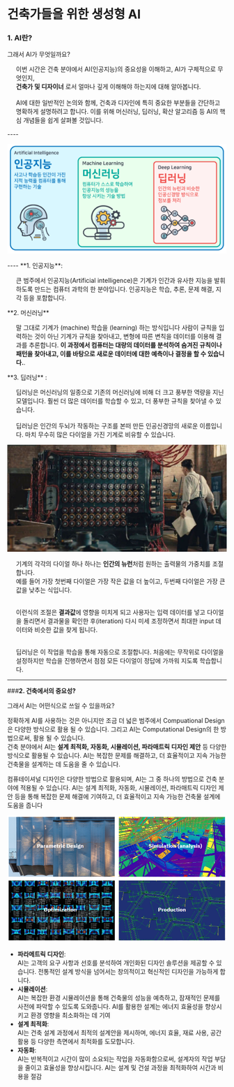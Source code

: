 # 건축가들을 위한 생성형 AI 

### **1. AI란?** 

그래서 AI가 무엇일까요? 
<br>
<p style="margin-left: 20px;"> 
이번 시간은 건축 분야에서 AI(인공지능)의 중요성을 이해하고, AI가 구체적으로 무엇인지,<br> 
<b>건축가 및 디자이너</b> 로서 얼마나 깊게 이해해야 하는지에 대해 알아봅니다. 
<br>
<br>AI에 대한 일반적인 논의와 함께, 건축과 디자인에 특히 중요한 부분들을 간단하고 명확하게 설명하려고 합니다. 이를 위해 머신러닝, 딥러닝, 확산 알고리즘 등 AI의 핵심 개념들을 쉽게 살펴볼 것입니다.</p>
----
<p align="center">
  <img src="../../docs/img/image2.png" alt="Generative AI in Architecture">
</p>
----
**1. 인공지능**:
 <p style="margin-left: 20px;">
 큰 범주에서 인공지능(Artificial intelligence)은 기계가 인간과 유사한 지능을 발휘하도록 만드는 컴퓨터 과학의 한 분야입니다. 인공지능은 학습, 추론, 문제 해결, 지각 등을 포함합니다.
 </p>
**2. 머신러닝** 
<p style="margin-left: 20px;">
 말 그대로 기계가 (machine) 학습을 (learning) 하는 방식입니다
 사람이 규칙을 입력하는 것이 아닌 기계가 규칙을 찾아내고, 변형에 따른 변칙을 데이터를 이용해 결과를 추론합니다. <b>이 과정에서 컴퓨터는 대량의 데이터를 분석하여 숨겨진 규칙이나 패턴을 찾아내고, 이를 바탕으로 새로운 데이터에 대한 예측이나 결정을 할 수 있습니다.</b>. 
</p>
**3. 딥러닝** : 
<p style="margin-left: 20px;">
  딥러닝은 머신러닝의 일종으로 기존의 머신러닝에 비해 더 크고 풍부한 역량을 지닌 모델입니다. 훨씬 더 많은 데이터를 학습할 수 있고, 더 풍부한 규칙을 찾아낼 수 있습니다.
  <br><br> 딥러닝은 인간의 두뇌가 작동하는 구조를 본떠 만든 인공신경망의 새로운 이름입니다. 마치 무수히 많은 다이얼을 가진 기계로 비유할 수 있습니다. </P>
  
  <p align="center">
  <img src="img/image5.png" alt="Generative AI in Architecture">
</p>

  <div style="margin-left: 20px;">
  기계의 각각의 다이얼 하나 하나는 <b>인간의 뉴런</b>처럼 원하는 출력물의 가중치를 조절합니다. <br>예를 들어 가장 첫번째 다이얼은 가장 작은 값을 더 높이고, 두번째 다이얼은 가장 큰 값을 낮추는 식입니다. <br><br>

  이런식의 조절은 <b>결과값</b>에 영향을 미치게 되고 사용자는 입력 데이터를 넣고 다이얼을 돌리면서 결과물을 확인한 후(iteration) 다시 미세 조정하면서 최대한 input 데이터와 비슷한 값을 찾게 됩니다. <br><br>

  딥러닝은 이 작업을 학습을 통해 자동으로 조절합니다. 처음에는 무작위로 다이얼을 설정하지만 학습을 진행하면서 점점 모든 다이얼이 정답에 가까워 지도록 학습합니다.</div>

  ----

###**2. 건축에서의 중요성?**

그래서 AI는 어떤식으로 쓰일 수 있을까요? <br>

정확하게 AI를 사용하는 것은 아니지만 조금 더 넓은 범주에서 Compuational Design은 다양한 방식으로 활용 될 수 있습니다. 그리고 AI는 Computational Design의 한 방법으로써, 활용 될 수 있습니다.  
건축 분야에서 AI는 **설계 최적화, 자동화, 시뮬레이션, 파라매트릭 디자인 제안** 등 다양한 방식으로 활용될 수 있습니다. AI는 복잡한 문제를 해결하고, 더 효율적이고 지속 가능한 건축물을 설계하는 데 도움을 줄 수 있습니다.

컴퓨테이셔널 디자인은 다양한 방법으로 활용되며, AI는 그 중 하나의 방법으로 건축 분야에 적용될 수 있습니다. AI는 설계 최적화, 자동화, 시뮬레이션, 파라매트릭 디자인 제안 등을 통해 복잡한 문제 해결에 기여하고, 더 효율적이고 지속 가능한 건축물 설계에 도움을 줍니다<br>
<p align="center">
  <img src="../img/image13.PNG" alt="Generative AI in Architecture">
</p>

- **파라메트릭 디자인**: <br>AI는 고객의 요구 사항과 선호를 분석하여 개인화된 디자인 솔루션을 제공할 수 있습니다. 전통적인 설계 방식을 넘어서는 창의적이고 혁신적인 디자인을 가능하게 합니다.
- **시뮬레이션**: <br>AI는 복잡한 환경 시뮬레이션을 통해 건축물의 성능을 예측하고, 잠재적인 문제를 사전에 파악할 수 있도록 도와줍니다. AI를 활용한 설계는 에너지 효율성을 향상시키고 환경 영향을 최소화하는 데 기여
- **설계 최적화**: <br>AI는 건축 설계 과정에서 최적의 설계안을 제시하며, 에너지 효율, 재료 사용, 공간 활용 등 다양한 측면에서 최적화를 도모합니다.
- **자동화**: <br>AI는 반복적이고 시간이 많이 소요되는 작업을 자동화함으로써, 설계자의 작업 부담을 줄이고 효율성을 향상시킵니다. AI는 설계 및 건설 과정을 최적화하여 시간과 비용을 절감


